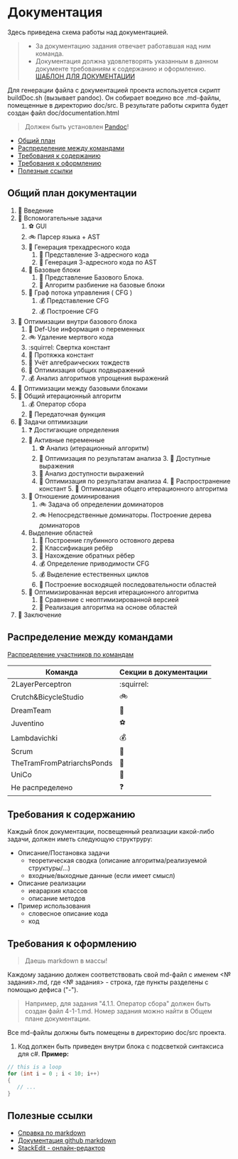 # Документация
Здесь приведена схема работы над документацией.

>* За документацию задания отвечает работавшая над ним команда. 
>* Документация должна удовлетворять указанным в данном документе требованиям к содержанию и оформлению.
> [ШАБЛОН ДЛЯ ДОКУМЕНТАЦИИ](doc-template.md)

Для генерации файла с документацией проекта используется скрипт buildDoc.sh (вызывает pandoc).
Он собирает воедино все .md-файлы, помещенные в директорию doc/src.
В результате работы скрипта будет создан файл doc/documentation.html
>Должен быть установлен [Pandoc](http://pandoc.org/installing.html)!

- [Общий план](#общий-план-документации) 
- [Распределение между командами](#распределение-между-командами)
- [Требования к содержанию](#требования-к-содержанию)
- [Требования к оформлению](#требования-к-оформлению)
- [Полезные ссылки](#полезные-ссылки)

## Общий план документации
1. :rainbow: Введение
2. :rainbow: Вспомогательные задачи
    1. :soccer: GUI
    2. :bike: Парсер языка + AST
    3. :rainbow: Генерация трехадресного кода
        1. :football: Представление 3-адресного кода
        2. :rainbow: Генерация 3-адресного кода по AST
    4. :rainbow: Базовые блоки
        1. :dancers: Представление Базового Блока.
        2. :tram: Алгоритм разбиение на базовые блоки
    5. :rainbow: Граф потока управления ( CFG )
        1. :moneybag: Представление CFG
        2. :moneybag: Построение CFG 
3.  :rainbow: Оптимизации внутри базового блока
       1. :tram: Def-Use информация о переменных
       2. :bike: Удаление мертвого кода
       3. :squirrel: Свертка констант 
       4. :football: Протяжка констант
       5. :dancers: Учёт алгебраических тождеств
       6. :rainbow: Оптимизация общих подвыражений
       7. :moneybag: Анализ алгоритмов упрощения выражений
4.  :rainbow: Оптимизации между базовыми блоками
   1.  :rainbow: Общий итерационный алгоритм
       1. :moneybag: Оператор сбора
       2. :football: Передаточная функция
   2. :rainbow: Задачи оптимизации
       1. :question: Достигающие определения
       2. :rainbow: Активные переменные
           1. :soccer: Анализ (итерационный алгоритм) 
           2. :football: Оптимизация по результатам анализа 
    3. :rainbow: Доступные выражения
          1. :dancers: Анализ доступности выражений
          2. :rainbow: Оптимизация по результатам анализа
    4. :tram: Распространение констант
    5. :rainbow: Оптимизация общего итерационного алгоритма
         1.  :rainbow: Отношение доминирования 
             1. :bike: Задача об определении доминаторов
             2. :bike: Непосредственные доминаторы. Построение дерева доминаторов
         2. Выделение областей
             1. :rainbow: Построение глубинного остовного дерева
             2. :football: Классификация ребёр
             3. :dancers: Нахождение обратных рёбер
             4. :moneybag: Определение приводимости CFG
             5. :moneybag: Выделение естественных циклов
             6. :rainbow: Построение восходящей последовательности областей
         3. :rainbow: Оптимизированная версия итерационного алгоритма
             1. :tram: Сравнение с неоптимизированной версией
             2. :tram: Реализация алгоритма на основе областей
4.  :rainbow: Заключение

## Распределение между командами

[Распределение участников по командам](../readme.md)

Команда | Секции в документации
------------ | -------------
2LayerPerceptron | :squirrel:
Crutch&BicycleStudio | :bike:
DreamTeam | :dancers:
Juventino | :soccer:
Lambdavichki | :moneybag:
Scrum | :football:
TheTramFromPatriarchsPonds | :tram:
UniCo | :rainbow:
Не распределено |  :question: 


## Требования к содержанию

Каждый блок документации, посвещенный реализации какой-либо задачи, должен иметь следующую структруру:

* Описание/Постановка задачи
    * теоретическая сводка (описание алгоритма/реализуемой структуры/...)
    * входные/выходные данные (если имеет смысл)
* Описание реализации
    * иеарархия классов
    * описание методов
* Пример использования
    * словесное описание кода
    * код

## Требования к оформлению
>Даешь markdown в массы! 

Каждому заданию должен соответствовать свой md-файл с именем <№ задания>.md, где 
<№ задания> - строка, где пункты разделены с помощью дефиса ("-"). 
>Например, для задания "4.1.1. Оператор сбора" должен быть создан файл 4-1-1.md.
>Номер задания можно найти в Общем плане документации.

Все md-файлы должны быть помещены в директорию doc/src проекта.

1. Код должен быть приведен внутри блока с подсветкой синтаксиса для c#.
**Пример:**
```csharp
// this is a loop
for (int i = 0 ; i < 10; i++)
{
   // ...
}
```

## Полезные ссылки
* [Справка по markdown](https://guides.github.com/features/mastering-markdown/)
* [Документация github markdown](https://help.github.com/categories/writing-on-github/)
* [StackEdit - онлайн-редактор](https://stackedit.io/)
